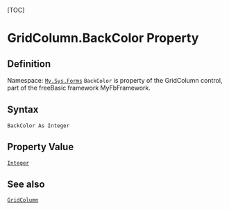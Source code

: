 [TOC]
# GridColumn.BackColor Property

## Definition
Namespace: [`My.Sys.Forms`](My.Sys.Forms.md)
`BackColor` is property of the GridColumn control, part of the freeBasic framework MyFbFramework.
## Syntax
```freeBasic
BackColor As Integer
```
## Property Value
[`Integer`]("https://www.freebasic.net/wiki/KeyPgInteger")
## See also
[`GridColumn`](GridColumn.md)
